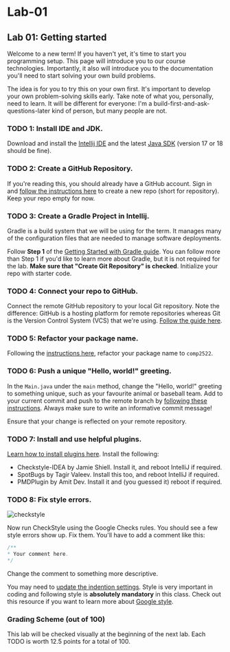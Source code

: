 # Lab-01
## Lab 01: Getting started

Welcome to a new term! If you haven't yet, it's time to start you programming setup. This page will introduce you to our course technologies. Importantly, it also will introduce you to the documentation you'll need to start solving your own build problems.

The idea is for you to try this on your own first. It's important to develop your own problem-solving skills early. Take note of what you, personally, need to learn. It will be different for everyone: I'm a build-first-and-ask-questions-later kind of person, but many people are not.

### TODO 1: Install IDE and JDK.
Download and install the [Intellij IDE](https://www.jetbrains.com/idea/) and the latest [Java SDK](https://www.oracle.com/java/technologies/downloads/) (version 17 or 18 should be fine).

### TODO 2: Create a GitHub Repository.
If you're reading this, you should already have a GitHub account. Sign in and [follow the instructions here](https://docs.github.com/en/repositories/creating-and-managing-repositories/creating-a-new-repository) to create a new repo (short for repository). Keep your repo empty for now.

### TODO 3: Create a Gradle Project in Intellij.
Gradle is a build system that we will be using for the term. It manages many of the configuration files that are needed to manage software deployments.

Follow **Step 1** of the [Getting Started with Gradle guide](https://www.jetbrains.com/help/idea/getting-started-with-gradle.html). You can follow more than Step 1 if you'd like to learn more about Gradle, but it is not required for the lab. **Make sure that "Create Git Repository" is checked**. Initialize your repo with starter code.

### TODO 4: Connect your repo to GitHub.
Connect the remote GitHub repository to your local Git repository. Note the difference: GitHub is a hosting platform for remote repositories whereas Git is the Version Control System (VCS) that we're using. [Follow the guide here](https://www.jetbrains.com/idea/guide/tutorials/creating-a-project-from-github/adding-updating-remotes/).

### TODO 5: Refactor your package name.
Following the [instructions here](https://www.jetbrains.com/help/idea/rename-refactorings.html), refactor your package name to `comp2522`.

### TODO 6: Push a unique "Hello, world!" greeting.
In the `Main.java` under the `main` method, change the "Hello, world!" greeting to something unique, such as your favourite animal or baseball team. Add to your current commit and push to the remote branch by [following these instructions](https://www.jetbrains.com/help/idea/commit-and-push-changes.html). Always make sure to write an informative commit message!

Ensure that your change is reflected on your remote repository.

### TODO 7: Install and use helpful plugins.

[Learn how to install plugins here](https://www.jetbrains.com/help/idea/managing-plugins.html). Install the following:
+ Checkstyle-IDEA by Jamie Shiell. Install it, and reboot IntelliJ if required.
+ SpotBugs by Tagir Valeev. Install this too, and reboot IntelliJ if required.
+ PMDPlugin by Amit Dev. Install it and (you guessed it) reboot if required.

### TODO 8: Fix style errors.

![checkstyle](https://user-images.githubusercontent.com/3506567/187993163-4bbedf60-30d3-445b-9c15-041061b9f765.png)

Now run CheckStyle using the Google Checks rules. You should see a few style errors show up. Fix them. You'll have to add a comment like this:

```java
/**
* Your comment here.
*/
```

Change the comment to something more descriptive.

You may need to [update the indention settings](https://www.jetbrains.com/help/idea/reformat-and-rearrange-code.html#tabs_and_indents). Style is very important in coding and following style is **absolutely mandatory** in this class. Check out this resource if you want to learn more about [Google style](https://google.github.io/styleguide/javaguide.html).

### Grading Scheme (out of 100)
This lab will be checked visually at the beginning of the next lab. Each TODO is worth 12.5 points for a total of 100.
